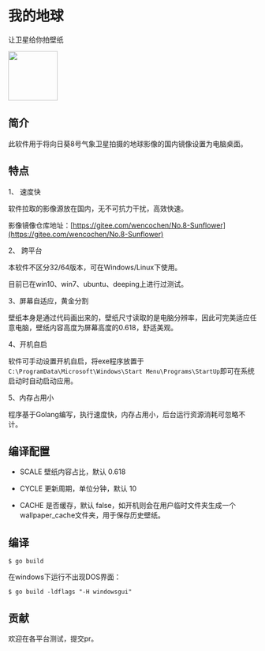 # 我的地球

让卫星给你拍壁纸

<img src="https://gitee.com/wencochen/No.8-Sunflower/raw/master/earth.png" width="100px" height="100px">

## 简介

此软件用于将向日葵8号气象卫星拍摄的地球影像的国内镜像设置为电脑桌面。

## 特点

1、 速度快

软件拉取的影像源放在国内，无不可抗力干扰，高效快速。

影像镜像仓库地址：[https://gitee.com/wencochen/No.8-Sunflower](https://gitee.com/wencochen/No.8-Sunflower)

2、 跨平台

本软件不区分32/64版本，可在Windows/Linux下使用。

目前已在win10、win7、ubuntu、deeping上进行过测试。

3、屏幕自适应，黄金分割

壁纸本身是通过代码画出来的，壁纸尺寸读取的是电脑分辨率，因此可完美适应任意电脑，壁纸内容高度为屏幕高度的0.618，舒适美观。

4、开机自启

软件可手动设置开机自启，将exe程序放置于`C:\ProgramData\Microsoft\Windows\Start Menu\Programs\StartUp`即可在系统启动时自动启动应用。

5、内存占用小

程序基于Golang编写，执行速度快，内存占用小，后台运行资源消耗可忽略不计。

## 编译配置

- SCALE 壁纸内容占比，默认 0.618

- CYCLE 更新周期，单位分钟，默认 10

- CACHE 是否缓存，默认 false，如开机则会在用户临时文件夹生成一个wallpaper_cache文件夹，用于保存历史壁纸。

## 编译

```base
$ go build
```

在windows下运行不出现DOS界面：

```base
$ go build -ldflags "-H windowsgui"
```

## 贡献

欢迎在各平台测试，提交pr。

